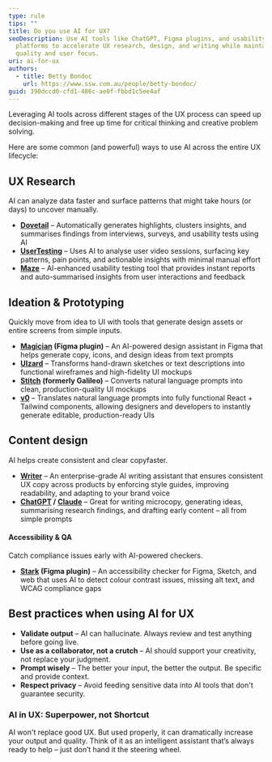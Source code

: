 ```yaml
---
type: rule
tips: ""
title: Do you use AI for UX?
seoDescription: Use AI tools like ChatGPT, Figma plugins, and usability testing
  platforms to accelerate UX research, design, and writing while maintaining
  quality and user focus.
uri: ai-for-ux
authors:
  - title: Betty Bondoc
    url: https://www.ssw.com.au/people/betty-bondoc/
guid: 390dccd0-cfd1-486c-ae0f-fbbd1c5ee4af
---
```

Leveraging AI tools across different stages of the UX process can speed up decision-making and free up time for critical thinking and creative problem solving.

<!--endintro-->

Here are some common (and powerful) ways to use AI across the entire UX lifecycle:

## UX Research

AI can analyze data faster and surface patterns that might take hours (or days) to uncover manually.

* **[Dovetail](https://dovetail.com/)** – Automatically generates highlights, clusters insights, and summarises findings from interviews, surveys, and usability tests using AI
* **[UserTesting](https://www.usertesting.com/)** – Uses AI to analyse user video sessions, surfacing key patterns, pain points, and actionable insights with minimal manual effort
* **[Maze](https://maze.co/)** – AI-enhanced usability testing tool that provides instant reports and auto-summarised insights from user interactions and feedback

## Ideation & Prototyping

Quickly move from idea to UI with tools that generate design assets or entire screens from simple inputs.

* **[Magician](https://www.figma.com/community/plugin/1151890004010191690/magician) (Figma plugin)** – An AI-powered design assistant in Figma that helps generate copy, icons, and design ideas from text prompts
* **[UIzard](https://uizard.io/)** – Transforms hand-drawn sketches or text descriptions into functional wireframes and high-fidelity UI mockups
* **[Stitch](https://stitch.withgoogle.com/) (formerly Galileo)** – Converts natural language prompts into clean, production-quality UI mockups
* **[v0](https://v0.dev/)** – Translates natural language prompts into fully functional React + Tailwind components, allowing designers and developers to instantly generate editable, production-ready UIs

## Content design

AI helps create consistent and clear copyfaster.

* **[Writer](https://writer.com/)** – An enterprise-grade AI writing assistant that ensures consistent UX copy across products by enforcing style guides, improving readability, and adapting to your brand voice
* **[ChatGPT](https://chatgpt.com/) / [Claude](https://claude.ai/)** – Great for writing microcopy, generating ideas, summarising research findings, and drafting early content – all from simple prompts

#### Accessibility & QA

Catch compliance issues early with AI-powered checkers.

* **[Stark](https://www.getstark.co/) (Figma plugin)** – An accessibility checker for Figma, Sketch, and web that uses AI to detect colour contrast issues, missing alt text, and WCAG compliance gaps

## Best practices when using AI for UX

* **Validate output** – AI can hallucinate. Always review and test anything before going live.
* **Use as a collaborator, not a crutch** – AI should support your creativity, not replace your judgment.
* **Prompt wisely** – The better your input, the better the output. Be specific and provide context.
* **Respect privacy** – Avoid feeding sensitive data into AI tools that don't guarantee security.

### AI in UX: Superpower, not Shortcut

AI won't replace good UX. But used properly, it can dramatically increase your output and quality. Think of it as an intelligent assistant that’s always ready to help – just don’t hand it the steering wheel.

